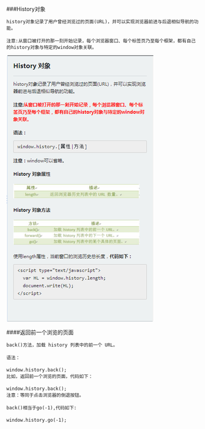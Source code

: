 ###History对象
    
    history对象记录了用户曾经浏览过的页面(URL)，并可以实现浏览器前进与后退相似导航的功能。

    注意:从窗口被打开的那一刻开始记录，每个浏览器窗口、每个标签页乃至每个框架，都有自己的history对象与特定的window对象关联。

   ![](/assets/QQ截图20170805171737.png)


####返回前一个浏览的页面
    
    back()方法，加载 history 列表中的前一个 URL。

    语法：

    window.history.back();
    比如，返回前一个浏览的页面，代码如下：

    window.history.back();
    注意：等同于点击浏览器的倒退按钮。

    back()相当于go(-1),代码如下:

    window.history.go(-1);